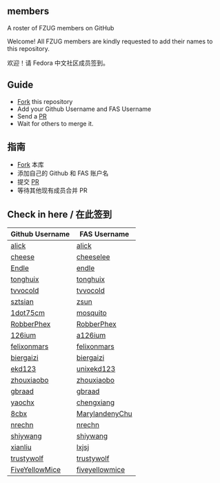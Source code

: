members
-
A roster of FZUG members on GitHub

Welcome! All FZUG members are kindly requested to add their names to this repository.

欢迎！请 Fedora 中文社区成员签到。

Guide
-
* [Fork](https://github.com/FZUG/members/fork) this repository 
* Add your Github Username and FAS Username
* Send a [PR](https://github.com/FZUG/members/compare) 
* Wait for others to merge it.

指南
-
* [Fork](https://github.com/FZUG/members/fork) 本库
* 添加自己的 Github 和 FAS 账户名
* 提交 [PR](https://github.com/FZUG/members/compare) 
* 等待其他现有成员合并 PR

Check in here / 在此签到
-
Github Username | FAS Username 
---             | --- 
[alick](https://github.com/alick) | [alick](https://fedoraproject.org/wiki/User:Alick)
[cheese](https://github.com/cheese) | [cheeselee](https://fedoraproject.org/wiki/User:Cheeselee)
[Endle](https://github.com/endle)         | [endle](https://fedoraproject.org/wiki/User:Endle)
[tonghuix](https://github.com/tonghuix) | [tonghuix](https://fedoraproject.org/wiki/User:Tonghuix)
[tvvocold](https://github.com/tvvocold)   | [tvvocold](https://fedoraproject.org/wiki/User:Tvvocold)
[sztsian](https://github.com/sztsian)   | [zsun](https://fedoraproject.org/wiki/User:Zsun)
[1dot75cm](https://github.com/1dot75cm)   | [mosquito](https://fedoraproject.org/wiki/User:Mosquito)
[RobberPhex](https://github.com/RobberPhex)   | [RobberPhex](https://fedoraproject.org/wiki/User:Robberphex)
[126ium](https://github.com/126ium)   | [a126ium](https://fedoraproject.org/wiki/User:a126ium)
[felixonmars](https://github.com/felixonmars)   | [felixonmars](https://fedoraproject.org/wiki/User:Felixonmars)
[biergaizi](https://github.com/biergaizi)   | [biergaizi](https://fedoraproject.org/wiki/User:biergaizi)
[ekd123](https://github.com/ekd123) | [unixekd123](https://fedoraproject.org/wiki/User:Unixekd123)
[zhouxiaobo](https://github.com/zhouxiaobo500) | [zhouxiaobo](https://fedoraproject.org/wiki/User:Zhouxiaobo)
[gbraad](https://github.com/gbraad) | [gbraad](https://fedoraproject.org/wiki/User:gbraad)
[yaochx](https://github.com/yaochx) | [chengxiang](https://fedoraproject.org/wiki/User:chengxiang)
[8cbx](https://github.com/8cbx) | [MarylandenyChu](https://fedoraproject.org/wiki/User:Marylandenychu)
[nrechn](https://github.com/nrechn) | [nrechn](https://fedoraproject.org/wiki/User:Nrechn)
[shiywang](https://github.com/shiywang) | [shiywang](https://fedoraproject.org/wiki/User:Shiywang)
[xianliu](https://github.com/xianliu) | [lxjsj](https://fedoraproject.org/wiki/User:Lxjsj)
[trustywolf](https://github.com/trustywolf) | [trustywolf](https://fedoraproject.org/wiki/User:trustywolf)
[FiveYellowMice](https://github.com/FiveYellowMice) | [fiveyellowmice](https://fedoraproject.org/wiki/User:fiveyellowmice)
